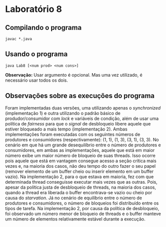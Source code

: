 # Laboratório 8

## Compilando o programa
```console
javac *.java
```

## Usando o programa
```console
java Lab8 [<num prod> <num cons>]
```
**Observação:** Usar argumento é opcional. Mas uma vez utilizado, é necessário usar todos os dois.

## Observações sobre as execuções do programa
Foram implementadas duas versões, uma utilizando apenas o *synchronized* (implementação 1) e outra utilizando o padrão básico de produdor/consumidor com *lock* e variáveis de condição, além de usar uma política de *fairness* para que o *signal* de desbloqueio libere aquele que estiver bloqueado a mais tempo (implementação 2). Ambas implementações foram executadas com os seguintes números de produtores e consumidores (respectivamente): (1, 1), (1, 3), (3, 1), (3, 3). No cenário em que há um grande desequilíbrio entre o número de produtores e consumidores, em ambas as implementações, aquele que está em maior número exibe um maior número de bloqueio de suas threads. Isso ocorre pois aquele que está em vantagem consegue acesso a seção crítica mais vezes e, na maioria dos casos, não deu tempo do outro fazer o seu papel (remover elemento de um buffer cheio ou inserir elemento em um buffer vazio). Na implementação 2, para o que estava em maioria, fez com que determinada thread conseguisse executar mais vezes que as outras. Pois, apesar da política justa de desbloqueio de threads, na maioria dos casos, quando a thread era liberada o buffer encontrava-se vazio ou cheio por causa do *starvation*. Já no cenário de equilíbrio entre o número de produtores e consumidores, o número de bloqueios foi distribuído entre os tipos de tarefa. Na implementação 2, por causa da política de desbloqueio, foi observado um número menor de bloqueio de threads e o buffer manteve um número de elementos relativamente estável durante a execução.